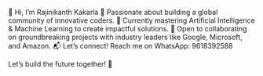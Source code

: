 👋 Hi, I’m Rajinikanth Kakarla
🚀 Passionate about building a global community of innovative coders.
🌱 Currently mastering Artificial Intelligence & Machine Learning to create impactful solutions.
🤝 Open to collaborating on groundbreaking projects with industry leaders like Google, Microsoft, and Amazon.
📬 Let’s connect! Reach me on WhatsApp: 9618392588

Let’s build the future together! 🌟

<!---
Rajinikanth-Kakarla/Rajinikanth-Kakarla is a ✨ special ✨ repository because its `README.md` (this file) appears on your GitHub profile.
You can click the Preview link to take a look at your changes.
--->
